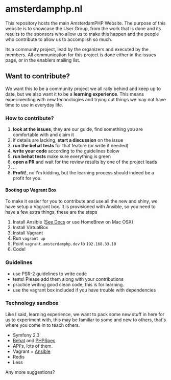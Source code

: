 amsterdamphp.nl
===============

This repository hosts the main AmsterdamPHP Website. The purpose of this website is to showcase the User Group, from the work that is done and its results to the sponsors who allow us to make this happen and the people who contribute to allow us to accomplish so much.

Its a community project, lead by the organizers and executed by the members. All communication for this project is done either in the issues page, or in the enablers mailing list.

## Want to contribute?

We want this to be a community project we all rally behind and keep up to date, but we also want it to be a **learning experience**. This means experimenting with new technologies and trying out things we may not have time to use in everyday life.

### How to contribute?

1. **look at the issues**, they are our guide, find something you are comfortable with and claim it
2. if details are lacking, **start a discussion** on the issue
3. **run the behat tests** for that feature (or write if needed)
4. **write your code** according to the guidelines below
5. **run behat tests** make sure everything is green
6. **open a PR** and wait for the review results by one of the project leads
7. ...
8. **Profit!**, no I'm kidding, but the learning process should indeed be a profit for you.

#### Booting up Vagrant Box

To make it easier for you to contribute and use all the new and shiny, we have setup a Vagrant box. It is provisioned with Ansible, so you need to have a few extra things, these are the steps

1. Install Ansible ([See Docs](http://www.ansibleworks.com/docs/intro_installation.html) or use HomeBrew on Mac OSX)
2. Install VirtualBox
3. Install Vagrant
4. Run `vagrant up`
5. Point `vagrant.amsterdamphp.dev` to `192.168.33.10`
6. Code!

### Guidelines

- use PSR-2 guidelines to write code
- tests! Please add them along with your contributions
- practice writing good clean code, this is for learning.
- use the vagrant box included if you have trouble with dependencies

### Technology sandbox

Like I said, learning experience, we want to pack some new stuff in here for us to experiment with, this may be familiar to some and new to others, that's where you come in to teach others.

- Symfony 2.3
- [Behat](http://behat.org/) and [PHPSpec](http://www.phpspec.net/)
- API's, lots of them.
- Vagrant + [Ansible](http://www.ansibleworks.com)
- Redis
- Less

Any more suggestions?
